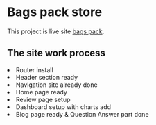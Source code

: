 # Bags pack store

This project is live site  [bags pack](https://meek-chebakia-3ef54a.netlify.app/).

## The site work process
 

   <li>Router install</li> 
   <li>Header section ready</li>
   <li>Navigation site already done</li>
   <li>Home page ready</li>
   <li>Review page setup</li>
   <li>Dashboard setup with charts add</li>
   <li>Blog page ready & Question Answer part done</li>


